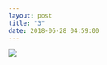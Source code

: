 ```yaml
---
layout: post
title: "3"
date: 2018-06-28 04:59:00
---
```


  <div id="cmc-container"><a href="/strip/images/3.jpg"><img src="/strip/images/3.jpg" class="center"></a></div>
